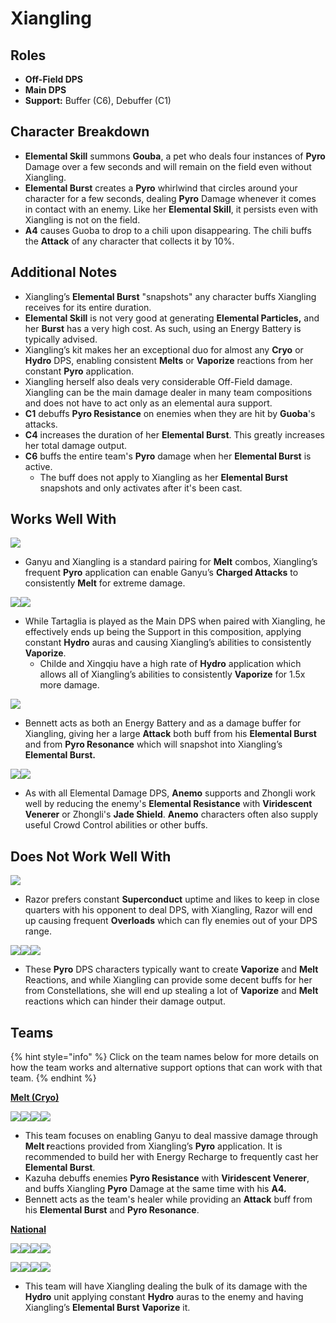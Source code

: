 # Xiangling

## Roles

* **Off-Field DPS**
* **Main DPS**
* **Support:** Buffer (C6), Debuffer (C1)

## Character Breakdown

* **Elemental Skill** summons **Gouba**, a pet who deals four instances of **Pyro** Damage over a few seconds and will remain on the field even without Xiangling.
* **Elemental Burst** creates a **Pyro** whirlwind that circles around your character for a few seconds, dealing **Pyro** Damage whenever it comes in contact with an enemy. Like her **Elemental Skill**, it persists even with Xiangling is not on the field.
* **A4** causes Guoba to drop to a chili upon disappearing. The chili buffs the **Attack** of any character that collects it by 10%.

## Additional Notes

* Xiangling’s **Elemental Burst** "snapshots" any character buffs Xiangling receives for its entire duration.
* **Elemental Skill** is not very good at generating **Elemental Particles,** and her **Burst** has a very high cost. As such, using an Energy Battery is typically advised.
* Xiangling’s kit makes her an exceptional duo for almost any **Cryo** or **Hydro** DPS, enabling consistent **Melts** or **Vaporize** reactions from her constant **Pyro** application.
* Xiangling herself also deals very considerable Off-Field damage. Xiangling can be the main damage dealer in many team compositions and does not have to act only as an elemental aura support.
* **C1** debuffs **Pyro Resistance** on enemies when they are hit by **Guoba**'s attacks.
* **C4** increases the duration of her **Elemental Burst**. This greatly increases her total damage output.
* **C6** buffs the entire team's **Pyro** damage when her **Elemental Burst** is active.
  * The buff does not apply to Xiangling as her **Elemental Burst** snapshots and only activates after it's been cast.

## Works Well With

![](../../.gitbook/assets/UI\_AvatarIcon\_Ganyu.png)

* Ganyu and Xiangling is a standard pairing for **Melt** combos, Xiangling’s frequent **Pyro** application can enable Ganyu’s **Charged Attacks** to consistently **Melt** for extreme damage.

![](../../.gitbook/assets/UI\_AvatarIcon\_Tartaglia.png)![](../../.gitbook/assets/UI\_AvatarIcon\_Xingqiu.png)

* While Tartaglia is played as the Main DPS when paired with Xiangling, he effectively ends up being the Support in this composition, applying constant **Hydro** auras and causing Xiangling’s abilities to consistently **Vaporize**.
  * Childe and Xingqiu have a high rate of **Hydro** application which allows all of Xiangling’s abilities to consistently **Vaporize** for 1.5x more damage.

![](../../.gitbook/assets/UI\_AvatarIcon\_Bennett.png)

* Bennett acts as both an Energy Battery and as a damage buffer for Xiangling, giving her a large **Attack** both buff from his **Elemental Burst** and from **Pyro Resonance** which will snapshot into Xiangling’s **Elemental Burst.**

![](../../.gitbook/assets/Element\_Anemo.webp)![](../../.gitbook/assets/UI\_AvatarIcon\_Zhongli.png)

* As with all Elemental Damage DPS, **Anemo** supports and Zhongli work well by reducing the enemy's **Elemental Resistance** with **Viridescent Venerer** or Zhongli's **Jade Shield**. **Anemo** characters often also supply useful Crowd Control abilities or other buffs.

## Does Not Work Well With

![](../../.gitbook/assets/UI\_AvatarIcon\_Razor.png)

* Razor prefers constant **Superconduct** uptime and likes to keep in close quarters with his opponent to deal DPS, with Xiangling, Razor will end up causing frequent **Overloads** which can fly enemies out of your DPS range.

![](../../.gitbook/assets/UI\_AvatarIcon\_Hutao.png)![](../../.gitbook/assets/UI\_AvatarIcon\_Diluc.png)![](../../.gitbook/assets/UI\_AvatarIcon\_Yanfei.png)

* These **Pyro** DPS characters typically want to create **Vaporize** and **Melt** Reactions, and while Xiangling can provide some decent buffs for her from Constellations, she will end up stealing a lot of **Vaporize** and **Melt** reactions which can hinder their damage output.

##

## Teams

{% hint style="info" %}
Click on the team names below for more details on how the team works and alternative support options that can work with that team.
{% endhint %}

****[**Melt (Cryo)**](../../teams/reverse-melt.md)****

![](../../.gitbook/assets/UI\_AvatarIcon\_Ganyu.png)![](../../.gitbook/assets/UI\_AvatarIcon\_Xiangling.png)![](../../.gitbook/assets/UI\_AvatarIcon\_Zhongli.png)![](../../.gitbook/assets/UI\_AvatarIcon\_Bennett.png)

* This team focuses on enabling Ganyu to deal massive damage through **Melt r**eactions provided from Xiangling’s **Pyro** application. It is recommended to build her with Energy Recharge to frequently cast her **Elemental Burst**.
* Kazuha debuffs enemies **Pyro Resistance** with **Viridescent Venerer**, and buffs Xiangling **Pyro** Damage at the same time with his **A4.**
* Bennett acts as the team's healer while providing an **Attack** buff from his **Elemental Burst** and **Pyro Resonance**.

****[**National**](../../teams/national.md)****

![](../../.gitbook/assets/UI\_AvatarIcon\_Xiangling.png)![](../../.gitbook/assets/UI\_AvatarIcon\_Xingqiu.png)![](../../.gitbook/assets/UI\_AvatarIcon\_Shougun.png)![](../../.gitbook/assets/UI\_AvatarIcon\_Bennett.png)

![](../../.gitbook/assets/UI\_AvatarIcon\_Xiangling.png)![](../../.gitbook/assets/UI\_AvatarIcon\_Xingqiu.png)![](../../.gitbook/assets/UI\_AvatarIcon\_Kazuha.png)![](../../.gitbook/assets/UI\_AvatarIcon\_Bennett.png)

* This team will have Xiangling dealing the bulk of its damage with the **Hydro** unit applying constant **Hydro** auras to the enemy and having Xiangling’s **Elemental Burst** **Vaporize** it.
